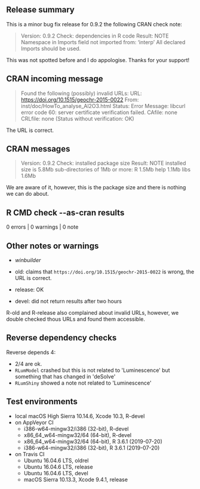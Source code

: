 ## Release summary

This is a minor bug fix release for 0.9.2 the 
following CRAN check note:

>Version: 0.9.2 
>Check: dependencies in R code 
>Result: NOTE 
>    Namespace in Imports field not imported from: ‘interp’
>     All declared Imports should be used. 

This was not spotted before and I do appologise. 
Thanks for your support!

## CRAN incoming message

>Found the following (possibly) invalid URLs:
>   URL: https://doi.org/10.1515/geochr-2015-0022
>     From: inst/doc/HowTo_analyse_Al2O3.html
>     Status: Error
>     Message: libcurl error code 60:
>       	server certificate verification failed. CAfile: none CRLfile: none
>       	(Status without verification: OK)

The URL is correct. 

## CRAN messages

> Version: 0.9.2
> Check: installed package size 
> Result: NOTE 
>     installed size is 5.8Mb
>     sub-directories of 1Mb or more:
>     R 1.5Mb
>     help 1.1Mb
>     libs 1.6Mb 

We are aware of it, however, this is the package size and there is nothing we can 
do about.

## R CMD check --as-cran results

0 errors | 0 warnings | 0 note

## Other notes or warnings

* *winbuilder* 

* old: claims that `https://doi.org/10.1515/geochr-2015-0022` is wrong, the URL is correct.
* release: OK
* devel: did not return results after two hours

R-old and R-release also complained about invalid URLs, however, we double 
checked thous URLs and found them accessible. 

## Reverse dependency checks

Reverse depends 4: 

* 2/4 are ok. 
* `RLumModel` crashed but this is not related to 'Luminescence' but something that has 
changed in 'deSolve'
* `RLumShiny` showed a note not related to 'Luminescence'

## Test environments
* local macOS High Sierra 10.14.6, Xcode 10.3, R-devel
* on AppVeyor CI
    * i386-w64-mingw32/i386 (32-bit), R-devel
    * x86_64_w64-mingw32/64 (64-bit), R-devel
    * x86_64_w64-mingw32/64 (64-bit), R 3.6.1 (2019-07-20)
    * i386-w64-mingw32/i386 (32-bit), R 3.6.1 (2019-07-20)
* on Travis CI
    * Ubuntu 16.04.6 LTS, oldrel
    * Ubuntu 16.04.6 LTS, release
    * Ubuntu 16.04.6 LTS, devel
    * macOS Sierra 10.13.3, Xcode 9.4.1, release
